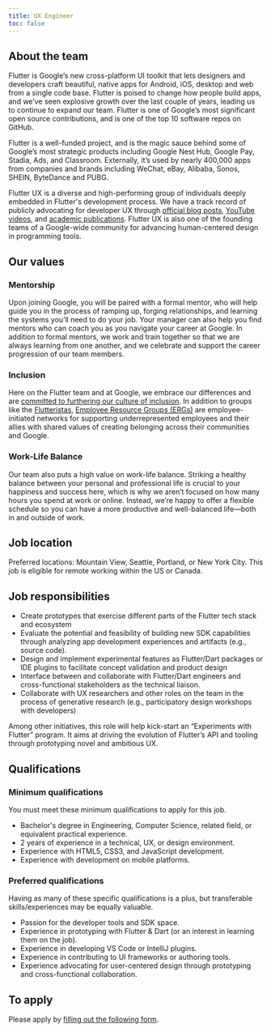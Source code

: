 ```yaml
---
title: UX Engineer
toc: false
---
```


## About the team
Flutter is Google’s new cross-platform UI toolkit that lets designers and developers craft beautiful, native apps for Android, iOS, desktop and web from a single code base. Flutter is poised to change how people build apps, and we’ve seen explosive growth over the last couple of years, leading us to continue to expand our team. Flutter is one of Google’s most significant open source contributions, and is one of the top 10 software repos on GitHub.

Flutter is a well-funded project, and is the magic sauce behind some of Google’s most strategic products including Google Nest Hub, Google Pay, Stadia, Ads, and Classroom. Externally, it’s used by nearly 400,000 apps from companies and brands including WeChat, eBay, Alibaba, Sonos, SHEIN, ByteDance and PUBG. 

Flutter UX is a diverse and high-performing group of individuals deeply embedded in Flutter's development process. We have a track record of publicly advocating for developer UX through [official blog posts](https://medium.com/flutter/search?q=research), [YouTube videos](https://www.youtube.com/playlist?list=PLLSe1bxixuYqL_JU329NrUxRhMf1b2t8w), and [academic publications](https://dl.acm.org/doi/10.1145/3290607.3312978?cid=99659035732). Flutter UX is also one of the founding teams of a Google-wide community for advancing human-centered design in programming tools. 

## Our values

### Mentorship

Upon joining Google, you will be paired with a formal mentor, who will help
guide you in the process of ramping up, forging relationships, and learning the
systems you’ll need to do your job. Your manager can also help you find mentors
who can coach you as you navigate your career at Google. In addition to formal
mentors, we work and train together so that we are always learning from one
another, and we celebrate and support the career progression of our team
members.

### Inclusion

Here on the Flutter team and at Google, we embrace our differences
and are [committed to furthering our culture of inclusion](https://flutter.dev/culture).
In addition to groups like the [Flutteristas](https://flutteristas.org/),
[Employee Resource Groups (ERGs)](https://diversity.google/commitments/)
are employee-initiated networks for supporting underrepresented employees
and their allies with shared values of creating belonging 
across their communities and Google.

### Work-Life Balance

Our team also puts a high value on work-life balance. Striking a healthy balance
between your personal and professional life is crucial to your happiness and
success here, which is why we aren’t focused on how many hours you spend at work
or online. Instead, we’re happy to offer a flexible schedule so you can have a
more productive and well-balanced life—both in and outside of work.

## Job location

Preferred locations: Mountain View, Seattle, Portland, or New York City. This job is eligible for remote working within the US or Canada. 

## Job responsibilities

* Create prototypes that exercise different parts of the Flutter tech stack and ecosystem
* Evaluate the potential and feasibility of building new SDK capabilities through analyzing app development experiences and artifacts (e.g., source code). 
* Design and implement experimental features as Flutter/Dart packages or IDE plugins to facilitate concept validation and product design 
* Interface between and collaborate with Flutter/Dart engineers and cross-functional stakeholders as the technical liaison.
* Collaborate with UX researchers and other roles on the team in the process of generative research (e.g., participatory design workshops with developers)

Among other initiatives, this role will help kick-start an “Experiments with Flutter” program. It aims at driving the evolution of Flutter’s API and tooling through prototyping novel and ambitious UX.

## Qualifications

### Minimum qualifications

You must meet these minimum qualifications to apply for this job.

- Bachelor's degree in Engineering, Computer Science, related field, or equivalent practical experience.
- 2 years of experience in a technical, UX, or design environment.
- Experience with HTML5, CSS3, and JavaScript development.
- Experience with development on mobile platforms.

### Preferred qualifications

Having as many of these specific qualifications is a plus, but transferable skills/experiences may be equally valuable.

- Passion for the developer tools and SDK space.
- Experience in prototyping with Flutter & Dart (or an interest in learning them on the job).
- Experience in developing VS Code or IntelliJ plugins.
- Experience in contributing to UI frameworks or authoring tools.
- Experience advocating for user-centered design through prototyping and cross-functional collaboration.

## To apply
Please apply by [filling out the following form](https://flutter.dev/go/job).